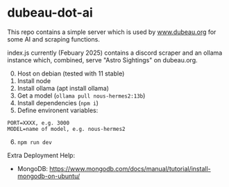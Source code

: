 # dubeau-dot-ai

This repo contains a simple server which is used by www.dubeau.org for some AI and scraping functions.

index.js currently (Febuary 2025) contains a discord scraper and an ollama instance which, combined, serve "Astro Sightings" on dubeau.org.

0. Host on debian (tested with 11 stable)
1. Install node
2. Install ollama (apt install ollama)
3. Get a model (`ollama pull nous-hermes2:13b`)
4. Install dependencies (`npm i`)
5. Define environent variables:
```
PORT=XXXX, e.g. 3000
MODEL=name of model, e.g. nous-hermes2
```

6. `npm run dev`

Extra Deployment Help:
- MongoDB: https://www.mongodb.com/docs/manual/tutorial/install-mongodb-on-ubuntu/
